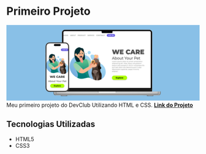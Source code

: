 # Primeiro Projeto

![Design da página](./img/Design%20We%20Care.png)
Meu primeiro projeto do DevClub Utilizando HTML e CSS. **[Link do Projeto](https://davirrocha.github.io/Primeiro-Projeto-HTML-CSS/)**
## Tecnologias Utilizadas

- HTML5
- CSS3
